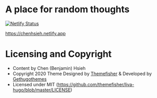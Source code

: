 # A place for random thoughts

[![Netlify Status](https://api.netlify.com/api/v1/badges/8cef1f0f-6cfe-45d2-8ed9-54fbeaed36d0/deploy-status)](https://app.netlify.com/sites/chenhsieh/deploys)

https://chenhsieh.netlify.app

# Licensing and Copyright

- Content by Chen (Benjamin) Hsieh
- Copyright 2020 Theme Designed by [Themefisher](https://themefisher.com/) & Developed by [Gethugothemes](https://gethugothemes.com/)
- Licensed under MIT (https://github.com/themefisher/liva-hugo/blob/master/LICENSE)
